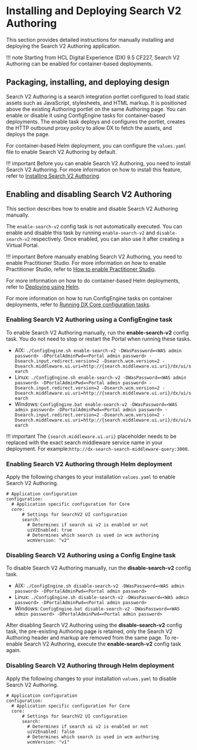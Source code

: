 # Installing and Deploying Search V2 Authoring

This section provides detailed instructions for manually installing and deploying the Search V2 Authoring application.

!!! note 
    Starting from HCL Digital Experience (DX) 9.5 CF227, Search V2 Authoring can be enabled for container-based deployments.

## Packaging, installing, and deploying design

Search V2 Authoring is a search integration portlet configured to load static assets such as JavaScript, stylesheets, and HTML markup. It is positioned above the existing Authoring portlet on the same Authoring page. You can enable or disable it using ConfigEngine tasks for container-based deployments. The enable task deploys and configures the portlet, creates the HTTP outbound proxy policy to allow DX to fetch the assets, and deploys the page.

For container-based Helm deployment, you can configure the `values.yaml` file to enable Search V2 Authoring by default.

!!! important
    Before you can enable Search V2 Authoring, you need to install Search V2 Authoring. For more information on how to install this feature, refer to [Installing Search V2 Authoring](../../deployment/install/container/helm_deployment/preparation/optional_tasks/optional_install_new_search.md).

## Enabling and disabling Search V2 Authoring

This section describes how to enable and disable Search V2 Authoring manually.

The `enable-search-v2` config task is not automatically executed. You can enable and disable this task by running `enable-search-v2` and `disable-search-v2` respectively. Once enabled, you can also use it after creating a Virtual Portal.

!!! important
    Before manually enabling Search V2 Authoring, you need to enable Practitioner Studio. For more information on how to enable Practitioner Studio, refer to [How to enable Practitioner Studio](../../build_sites/practitioner_studio/working_with_ps/enable_prac_studio.md).

For more information on how to do container-based Helm deployments, refer to [Deploying using Helm](../../deployment/install/container/helm_deployment/overview.md).

For more information on how to run ConfigEngine tasks on container deployments, refer to [Running DX Core configuration tasks](../../deployment/manage/container_configuration/run_core_config_engine.md).

### Enabling Search V2 Authoring using a ConfigEngine task

To enable Search V2 Authoring manually, run the **enable-search-v2** config task. You do not need to stop or restart the Portal when running these tasks.

-   AIX: `./ConfigEngine.sh enable-search-v2 -DWasPassword=<WAS admin password> -DPortalAdminPwd=<Portal admin password> -Dsearch.input.redirect.version=2 -Dsearch.wcm.version=2 -Dsearch.middleware.ui.uri=http://{search.middleware.ui.uri}/dx/ui/search`
-   Linux: `./ConfigEngine.sh enable-search-v2 -DWasPassword=<WAS admin password> -DPortalAdminPwd=<Portal admin password> -Dsearch.input.redirect.version=2 -Dsearch.wcm.version=2 -Dsearch.middleware.ui.uri=http://{search.middleware.ui.uri}/dx/ui/search`
-   Windows: `ConfigEngine.bat enable-search-v2 -DWasPassword=<WAS admin password> -DPortalAdminPwd=<Portal admin password> -Dsearch.input.redirect.version=2 -Dsearch.wcm.version=2 -Dsearch.middleware.ui.uri=http://{search.middleware.ui.uri}/dx/ui/search`
    
!!! important
    The `{search.middleware.ui.uri}` placeholder needs to be replaced with the exact search middleware service name in your deployment. For example:`http://dx-search-search-middleware-query:3000`.
        

### Enabling Search V2 Authoring through Helm deployment


Apply the following changes to your installation `values.yaml` to enable Search V2 Authoring.

```
# Application configuration
configuration:
  # Application specific configuration for Core
  core:
      # Settings for SearchV2 UI configuration
      search:
        # Determines if search ui v2 is enabled or not
        uiV2Enabled: true
        # Determines which search is used in wcm authoring
        wcmVersion: "v2"
```

### Disabling Search V2 Authoring using a Config Engine task

To disable Search V2 Authoring manually, run the **disable-search-v2** config task.

-   AIX: `./ConfigEngine.sh disable-search-v2 -DWasPassword=<WAS admin password> -DPortalAdminPwd=<Portal admin password>`
-   Linux: `./ConfigEngine.sh disable-search-v2 -DWasPassword=<WAS admin password> -DPortalAdminPwd=<Portal admin password>`
-   Windows: `ConfigEngine.bat disable-search-v2 -DWasPassword=<WAS admin password> -DPortalAdminPwd=<Portal admin password>`


After disabling Search V2 Authoring using the **disable-search-v2** config task, the pre-existing Authoring page is retained, only the Search V2 Authoring header and markup are removed from the same page. To re-enable Search V2 Authoring, execute the **enable-search-v2** config task again.

### Disabling Search V2 Authoring through Helm deployment


Apply the following changes to your installation `values.yaml` to disable Search V2 Authoring.

```
# Application configuration
configuration:
  # Application specific configuration for Core
  core:
      # Settings for SearchV2 UI configuration
      search:
        # Determines if search ui v2 is enabled or not
        uiV2Enabled: false
        # Determines which search is used in wcm authoring
        wcmVersion: "v1"
```

